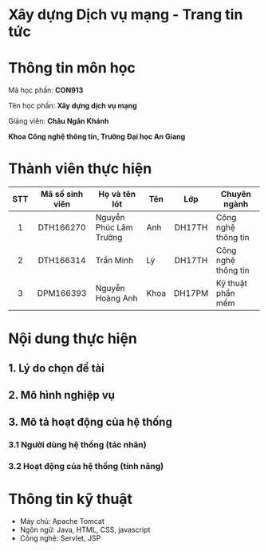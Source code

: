 # Xây dựng Dịch vụ mạng - Trang tin tức

# Thông tin môn học

Mã học phần: **CON913**

Tên học phần: **Xây dựng dịch vụ mạng**

Giảng viên: **Châu Ngân Khánh**

**Khoa Công nghệ thông tin, Trường Đại học An Giang**

# Thành viên thực hiện
| STT | Mã số sinh viên | Họ và tên lót | Tên | Lớp | Chuyên ngành |
|:--:|:--:|---|--|:--:|---|
| 1 | DTH166270 | Nguyễn Phúc Lâm Trường | Anh | DH17TH | Công nghệ thông tin |
| 2 | DTH166314 | Trần Minh | Lý | DH17TH | Công nghệ thông tin |
| 3 | DPM166393 | Nguyễn Hoàng Anh | Khoa | DH17PM | Kỹ thuật phần mềm |

# Nội dung thực hiện
## 1. Lý do chọn đề tài
## 2. Mô hình nghiệp vụ
## 3. Mô tả hoạt động của hệ thống
### 3.1 Người dùng hệ thống (tác nhân)
### 3.2 Hoạt động của hệ thống (tính năng)

# Thông tin kỹ thuật
* Máy chủ: Apache Tomcat
* Ngôn ngữ: Java, HTML, CSS, javascript
* Công nghệ: Servlet, JSP
